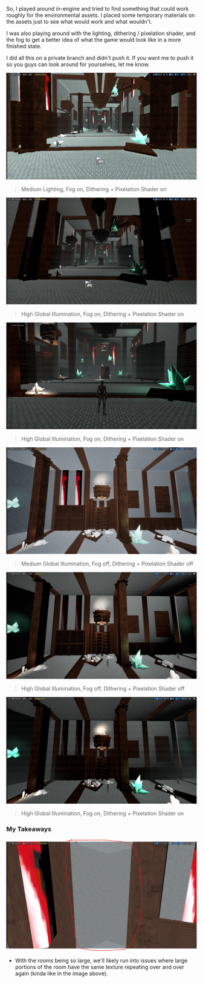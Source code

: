So, I played around in-engine and tried to find something that could work roughly for the environmental assets. I placed some temporary materials on the assets just to see what would work and what wouldn't.

I was also playing around with the lighting, dithering / pixelation shader, and the fog to get a better idea of what the game would look like in a more finished state.

I did all this on a private branch and didn't push it. If you want me to push it so you guys can look around for yourselves, let me know.


![](<../../../_Meta/Attachments/Pasted image 20250531054050.png>)

> Medium Lighting, Fog on, Dithering + Pixelation Shader on

![](<../../../_Meta/Attachments/Pasted image 20250531053927.png>)

> High Global Illumination, Fog on, Dithering + Pixelation Shader on

![](<../../../_Meta/Attachments/Pasted image 20250531054456.png>)

> High Global Illumination, Fog on, Dithering + Pixelation Shader on

![](<../../../_Meta/Attachments/Pasted image 20250531054640.png>)

> Medium Global Illumination, Fog off, Dithering + Pixelation Shader off

![](<../../../_Meta/Attachments/Pasted image 20250531054616.png>)

> High Global Illumination, Fog off, Dithering + Pixelation Shader off

![](<../../../_Meta/Attachments/Pasted image 20250531054724.png>)

> High Global Illumination, Fog on, Dithering + Pixelation Shader on

### My Takeaways

![](<../../../_Meta/Attachments/Pasted image 20250531060607.png>)

- With the rooms being so large, we'll likely run into issues where large portions of the room have the same texture repeating over and over again (kinda like in the image above). 
